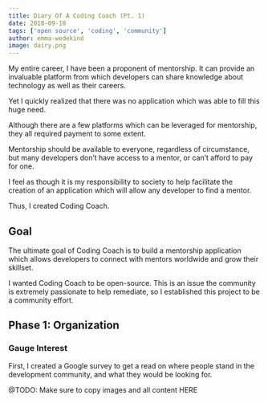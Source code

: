 ```yaml
---
title: Diary Of A Coding Coach (Pt. 1)
date: 2018-09-18
tags: ['open source', 'coding', 'community']
author: emma-wedekind
image: dairy.png
---
```

My entire career, I have been a proponent of mentorship. It can provide an invaluable platform from which developers can share knowledge about technology as well as their careers.

Yet I quickly realized that there was no application which was able to fill this huge need.




Although there are a few platforms which can be leveraged for mentorship, they all required payment to some extent.

Mentorship should be available to everyone, regardless of circumstance, but many developers don’t have access to a mentor, or can’t afford to pay for one.

I feel as though it is my responsibility to society to help facilitate the creation of an application which will allow any developer to find a mentor.

Thus, I created Coding Coach.


## Goal
The ultimate goal of Coding Coach is to build a mentorship application which allows developers to connect with mentors worldwide and grow their skillset.

I wanted Coding Coach to be open-source. This is an issue the community is extremely passionate to help remediate, so I established this project to be a community effort.

## Phase 1: Organization
### Gauge Interest
First, I created a Google survey to get a read on where people stand in the development community, and what they would be looking for.

@TODO:
Make sure to copy images and all content HERE